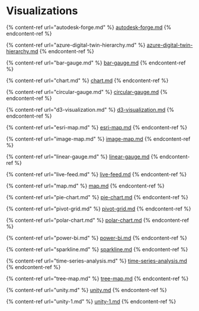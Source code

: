 # Visualizations

{% content-ref url="autodesk-forge.md" %}
[autodesk-forge.md](autodesk-forge.md)
{% endcontent-ref %}

{% content-ref url="azure-digital-twin-hierarchy.md" %}
[azure-digital-twin-hierarchy.md](azure-digital-twin-hierarchy.md)
{% endcontent-ref %}

{% content-ref url="bar-gauge.md" %}
[bar-gauge.md](bar-gauge.md)
{% endcontent-ref %}

{% content-ref url="chart.md" %}
[chart.md](chart.md)
{% endcontent-ref %}

{% content-ref url="circular-gauge.md" %}
[circular-gauge.md](circular-gauge.md)
{% endcontent-ref %}

{% content-ref url="d3-visualization.md" %}
[d3-visualization.md](d3-visualization.md)
{% endcontent-ref %}

{% content-ref url="esri-map.md" %}
[esri-map.md](esri-map.md)
{% endcontent-ref %}

{% content-ref url="image-map.md" %}
[image-map.md](image-map.md)
{% endcontent-ref %}

{% content-ref url="linear-gauge.md" %}
[linear-gauge.md](linear-gauge.md)
{% endcontent-ref %}

{% content-ref url="live-feed.md" %}
[live-feed.md](live-feed.md)
{% endcontent-ref %}

{% content-ref url="map.md" %}
[map.md](map.md)
{% endcontent-ref %}

{% content-ref url="pie-chart.md" %}
[pie-chart.md](pie-chart.md)
{% endcontent-ref %}

{% content-ref url="pivot-grid.md" %}
[pivot-grid.md](pivot-grid.md)
{% endcontent-ref %}

{% content-ref url="polar-chart.md" %}
[polar-chart.md](polar-chart.md)
{% endcontent-ref %}

{% content-ref url="power-bi.md" %}
[power-bi.md](power-bi.md)
{% endcontent-ref %}

{% content-ref url="sparkline.md" %}
[sparkline.md](sparkline.md)
{% endcontent-ref %}

{% content-ref url="time-series-analysis.md" %}
[time-series-analysis.md](time-series-analysis.md)
{% endcontent-ref %}

{% content-ref url="tree-map.md" %}
[tree-map.md](tree-map.md)
{% endcontent-ref %}

{% content-ref url="unity.md" %}
[unity.md](unity.md)
{% endcontent-ref %}

{% content-ref url="unity-1.md" %}
[unity-1.md](unity-1.md)
{% endcontent-ref %}
